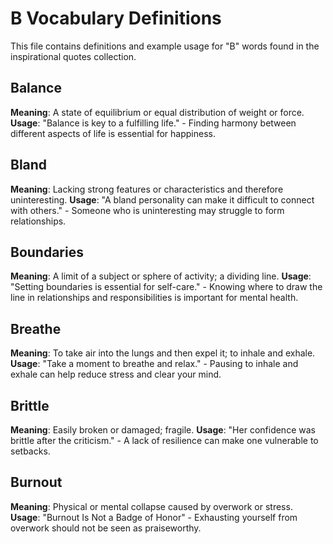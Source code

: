 # B Vocabulary Definitions

This file contains definitions and example usage for "B" words found in the inspirational quotes collection.

<!-- Add vocabulary words here following the format:
## WordName

**Meaning**: Clear, concise definition of the word.
**Usage**: "Quote or example sentence." - Explanation of the usage context.
-->

## Balance

**Meaning**: A state of equilibrium or equal distribution of weight or force.
**Usage**: "Balance is key to a fulfilling life." - Finding harmony between different aspects of life is essential for happiness.

## Bland

**Meaning**: Lacking strong features or characteristics and therefore uninteresting.
**Usage**: "A bland personality can make it difficult to connect with others." - Someone who is uninteresting may struggle to form relationships.

## Boundaries

**Meaning**: A limit of a subject or sphere of activity; a dividing line.
**Usage**: "Setting boundaries is essential for self-care." - Knowing where to draw the line in relationships and responsibilities is important for mental health.

## Breathe

**Meaning**: To take air into the lungs and then expel it; to inhale and exhale.
**Usage**: "Take a moment to breathe and relax." - Pausing to inhale and exhale can help reduce stress and clear your mind.

## Brittle

**Meaning**: Easily broken or damaged; fragile.
**Usage**: "Her confidence was brittle after the criticism." - A lack of resilience can make one vulnerable to setbacks.

## Burnout

**Meaning**: Physical or mental collapse caused by overwork or stress.  
**Usage**: "Burnout Is Not a Badge of Honor" - Exhausting yourself from overwork should not be seen as praiseworthy.
